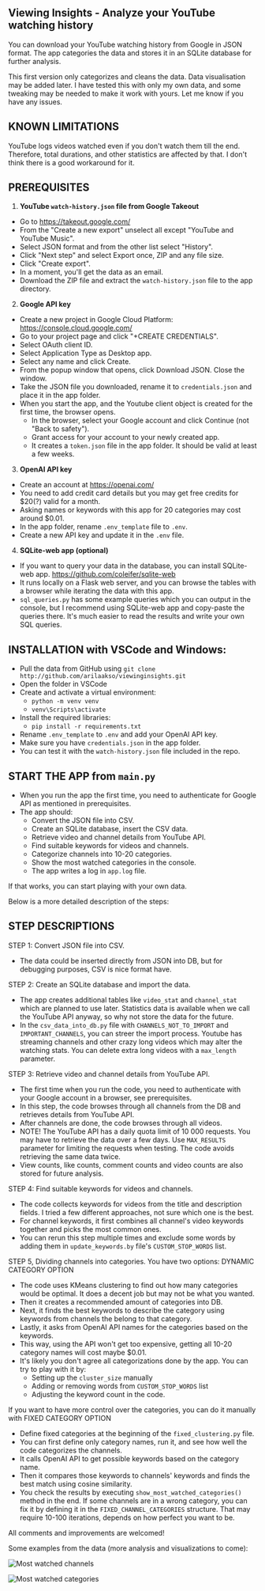 ## Viewing Insights - Analyze your YouTube watching history

You can download your YouTube watching history from Google in JSON format.
The app categories the data and stores it in an SQLite database for further analysis.

This first version only categorizes and cleans the data. Data visualisation may be added later.
I have tested this with only my own data, and some tweaking may be needed to make it work with yours. Let me know if you have any issues.

## KNOWN LIMITATIONS
YouTube logs videos watched even if you don't watch them till the end. Therefore, total durations, and other statistics are affected by that. I don't think there is a good workaround for it.

## PREREQUISITES
1. **YouTube `watch-history.json` file from Google Takeout**
  - Go to https://takeout.google.com/
  - From the "Create a new export" unselect all except "YouTube and YouTube Music".
  - Select JSON format and from the other list select "History".
  - Click "Next step" and select Export once, ZIP and any file size.
  - Click "Create export".
  - In a moment, you'll get the data as an email. 
  - Download the ZIP file and extract the `watch-history.json` file to the app directory.

2. **Google API key**
  - Create a new project in Google Cloud Platform: https://console.cloud.google.com/
  - Go to your project page and click "+CREATE CREDENTIALS".
  - Select OAuth client ID.
  - Select Application Type as Desktop app.
  - Select any name and click Create.
  - From the popup window that opens, click Download JSON. Close the window.
  - Take the JSON file you downloaded, rename it to `credentials.json` and place it in the app folder.
  - When you start the app, and the Youtube client object is created for the first time, the browser opens. 
    - In the browser, select your Google account and click Continue (not "Back to safety"). 
    - Grant access for your account to your newly created app.
    - It creates a `token.json` file in the app folder. It should be valid at least a few weeks.

3. **OpenAI API key**
  - Create an account at https://openai.com/
  - You need to add credit card details but you may get free credits for $20(?) valid for a month.
  - Asking names or keywords with this app for 20 categories may cost around $0.01.
  - In the app folder, rename `.env_template` file to `.env`.
  - Create a new API key and update it in the `.env` file. 

4. **SQLite-web app (optional)**
  - If you want to query your data in the database, you can install SQLite-web app. https://github.com/coleifer/sqlite-web
  - It runs locally on a Flask web server, and you can browse the tables with a browser while iterating the data with this app. 
  - `sql_queries.py` has some example queries which you can output in the console, but I recommend 
    using SQLite-web app and copy-paste the queries there. It's much easier to read the results and write your own SQL queries.


## INSTALLATION with VSCode and Windows:
  - Pull the data from GitHub using `git clone http://github.com/arilaakso/viewinginsights.git`
  - Open the folder in VSCode
  - Create and activate a virtual environment:
    - `python -m venv venv`
    - `venv\Scripts\activate`
  - Install the required libraries:
    - `pip install -r requirements.txt`
  - Rename `.env_template` to `.env` and add your OpenAI API key.
  - Make sure you have `credentials.json` in the app folder.
  - You can test it with the `watch-history.json` file included in the repo.
  
## START THE APP from `main.py`
  - When you run the app the first time, you need to authenticate for Google API as mentioned in prerequisites.
  - The app should:
    - Convert the JSON file into CSV.
    - Create an SQLite database, insert the CSV data.
    - Retrieve video and channel details from YouTube API.
    - Find suitable keywords for videos and channels.
    - Categorize channels into 10-20 categories.
    - Show the most watched categories in the console.
    - The app writes a log in `app.log` file.

If that works, you can start playing with your own data. 

Below is a more detailed description of the steps:

## STEP DESCRIPTIONS
STEP 1: Convert JSON file into CSV.
 - The data could be inserted directly from JSON into DB, but for debugging purposes, CSV is nice format have.

STEP 2: Create an SQLite database and import the data.
 - The app creates additional tables like `video_stat` and `channel_stat` which are planned to use later. Statistics data is available when we call the YouTube API anyway, so why not store the data for the future. 
- In the `csv_data_into_db.py` file with `CHANNELS_NOT_TO_IMPORT` and `IMPORTANT_CHANNELS`, you can streer the import process. Youtube has streaming channels and other crazy long videos which may alter the watching stats. You can delete extra long videos with a `max_length` parameter.

STEP 3: Retrieve video and channel details from YouTube API.
 - The first time when you run the code, you need to authenticate with your Google account in a browser, see prerequisites.
 - In this step, the code browses through all channels from the DB and retrieves details from YouTube API.
 - After channels are done, the code browses through all videos. 
 - NOTE! The YouTube API has a daily quota limit of 10 000 requests. You may have to retrieve the data over a few days. Use `MAX_RESULTS` parameter for limiting the requests when testing. The code avoids retrieving the same data twice.
 - View counts, like counts, comment counts and video counts are also stored for future analysis.

STEP 4: Find suitable keywords for videos and channels.
 - The code collects keywords for videos from the title and description fields. I tried a few different approaches, not sure which one is the best.
 - For channel keywords, it first combines all channel's video keywords together and picks the most common ones.
 - You can rerun this step multiple times and exclude some words by adding them in `update_keywords.by` file's `CUSTOM_STOP_WORDS` list.

STEP 5, Dividing channels into categories. You have two options:
DYNAMIC CATEGORY OPTION
 - The code uses KMeans clustering to find out how many categories would be optimal. It does a decent job but may not be what you wanted.
 - Then it creates a recommended amount of categories into DB.
 - Next, it finds the best keywords to describe the category using keywords from channels the belong to that category.
 - Lastly, it asks from OpenAI API names for the categories based on the keywords.
 - This way, using the API won't get too expensive, getting all 10-20 category names will cost maybe $0.01.
 - It's likely you don't agree all categorizations done by the app. You can try to play with it by:
   - Setting up the `cluster_size` manually 
   - Adding or removing words from `CUSTOM_STOP_WORDS` list
   - Adjusting the keyword count in the code.

If you want to have more control over the categories, you can do it manually with
FIXED CATEGORY OPTION
 - Define fixed categories at the beginning of the `fixed_clustering.py` file.
 - You can first define only category names, run it, and see how well the code categorizes the channels.
 - It calls OpenAI API to get possible keywords based on the category name.
 - Then it compares those keywords to channels' keywords and finds the best match using cosine similarity.
 - You check the results by executing `show_most_watched_categories()` method in the end. 
   If some channels are in a wrong category, you can fix it by defining it in the `FIXED_CHANNEL_CATEGORIES` structure. 
   That may require 10-100 iterations, depends on how perfect you want to be.

All comments and improvements are welcomed!

Some examples from the data (more analysis and visualizations to come):

![Most watched channels](images/most_watched_channels.png?raw=true)

![Most watched categories](images/most_watched_categories.png?raw=true)